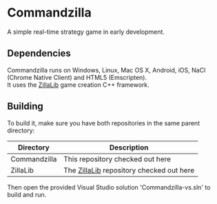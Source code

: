 Commandzilla
============

A simple real-time strategy game in early development.

## Dependencies

Commandzilla runs on Windows, Linux, Mac OS X, Android, iOS, NaCl (Chrome Native Client) and HTML5 (Emscripten).  
It uses the [ZillaLib](https://github.com/schellingb/ZillaLib) game creation C++ framework.

## Building

To build it, make sure you have both repositories in the same parent directory:

Directory    | Description
-------------|----------------------------------
Commandzilla | This repository checked out here
ZillaLib     | The [ZillaLib](https://github.com/schellingb/ZillaLib) repository checked out here

Then open the provided Visual Studio solution 'Commandzilla-vs.sln' to build and run.
